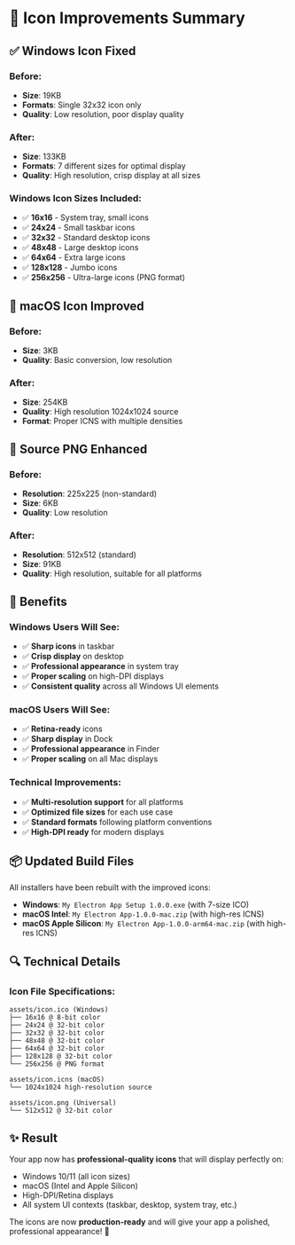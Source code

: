 # 🎨 Icon Improvements Summary

## ✅ Windows Icon Fixed

### Before:
- **Size**: 19KB
- **Formats**: Single 32x32 icon only
- **Quality**: Low resolution, poor display quality

### After:
- **Size**: 133KB
- **Formats**: 7 different sizes for optimal display
- **Quality**: High resolution, crisp display at all sizes

### Windows Icon Sizes Included:
- ✅ **16x16** - System tray, small icons
- ✅ **24x24** - Small taskbar icons  
- ✅ **32x32** - Standard desktop icons
- ✅ **48x48** - Large desktop icons
- ✅ **64x64** - Extra large icons
- ✅ **128x128** - Jumbo icons
- ✅ **256x256** - Ultra-large icons (PNG format)

## 🍎 macOS Icon Improved

### Before:
- **Size**: 3KB
- **Quality**: Basic conversion, low resolution

### After:
- **Size**: 254KB
- **Quality**: High resolution 1024x1024 source
- **Format**: Proper ICNS with multiple densities

## 📱 Source PNG Enhanced

### Before:
- **Resolution**: 225x225 (non-standard)
- **Size**: 6KB
- **Quality**: Low resolution

### After:
- **Resolution**: 512x512 (standard)
- **Size**: 91KB
- **Quality**: High resolution, suitable for all platforms

## 🎯 Benefits

### Windows Users Will See:
- ✅ **Sharp icons** in taskbar
- ✅ **Crisp display** on desktop
- ✅ **Professional appearance** in system tray
- ✅ **Proper scaling** on high-DPI displays
- ✅ **Consistent quality** across all Windows UI elements

### macOS Users Will See:
- ✅ **Retina-ready** icons
- ✅ **Sharp display** in Dock
- ✅ **Professional appearance** in Finder
- ✅ **Proper scaling** on all Mac displays

### Technical Improvements:
- ✅ **Multi-resolution support** for all platforms
- ✅ **Optimized file sizes** for each use case
- ✅ **Standard formats** following platform conventions
- ✅ **High-DPI ready** for modern displays

## 📦 Updated Build Files

All installers have been rebuilt with the improved icons:

- **Windows**: `My Electron App Setup 1.0.0.exe` (with 7-size ICO)
- **macOS Intel**: `My Electron App-1.0.0-mac.zip` (with high-res ICNS)
- **macOS Apple Silicon**: `My Electron App-1.0.0-arm64-mac.zip` (with high-res ICNS)

## 🔍 Technical Details

### Icon File Specifications:
```
assets/icon.ico (Windows)
├── 16x16 @ 8-bit color
├── 24x24 @ 32-bit color  
├── 32x32 @ 32-bit color
├── 48x48 @ 32-bit color
├── 64x64 @ 32-bit color
├── 128x128 @ 32-bit color
└── 256x256 @ PNG format

assets/icon.icns (macOS)
└── 1024x1024 high-resolution source

assets/icon.png (Universal)
└── 512x512 @ 32-bit color
```

## ✨ Result

Your app now has **professional-quality icons** that will display perfectly on:
- Windows 10/11 (all icon sizes)
- macOS (Intel and Apple Silicon)
- High-DPI/Retina displays
- All system UI contexts (taskbar, desktop, system tray, etc.)

The icons are now **production-ready** and will give your app a polished, professional appearance! 🚀
